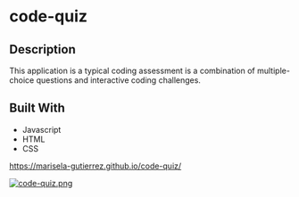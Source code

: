 # code-quiz

## Description 

This application is a typical coding assessment is a combination of multiple-choice questions and interactive coding challenges.

## Built With
* Javascript
* HTML
* CSS

https://marisela-gutierrez.github.io/code-quiz/

[![code-quiz.png](https://i.postimg.cc/Hx8dYbzL/code-quiz.png)](https://postimg.cc/34hP94PM)
